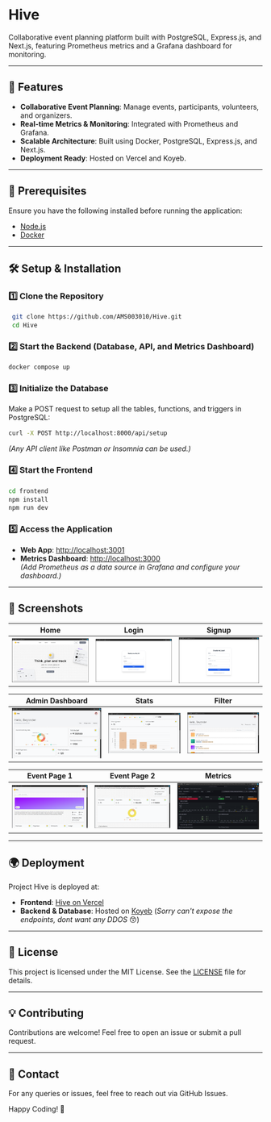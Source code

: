 # Hive

Collaborative event planning platform built with PostgreSQL, Express.js, and Next.js, featuring Prometheus metrics and a Grafana dashboard for monitoring.

---

## 🚀 Features
- **Collaborative Event Planning**: Manage events, participants, volunteers, and organizers.
- **Real-time Metrics & Monitoring**: Integrated with Prometheus and Grafana.
- **Scalable Architecture**: Built using Docker, PostgreSQL, Express.js, and Next.js.
- **Deployment Ready**: Hosted on Vercel and Koyeb.

---

## 📌 Prerequisites
Ensure you have the following installed before running the application:
- [Node.js](https://nodejs.org/)
- [Docker](https://www.docker.com/)

---

## 🛠️ Setup & Installation

### 1️⃣ Clone the Repository
```sh
 git clone https://github.com/AMS003010/Hive.git
 cd Hive
```

### 2️⃣ Start the Backend (Database, API, and Metrics Dashboard)
```sh
docker compose up
```

### 3️⃣ Initialize the Database
Make a POST request to setup all the tables, functions, and triggers in PostgreSQL:
```sh
curl -X POST http://localhost:8000/api/setup
```
*(Any API client like Postman or Insomnia can be used.)*

### 4️⃣ Start the Frontend
```sh
cd frontend
npm install
npm run dev
```

### 5️⃣ Access the Application
- **Web App**: [http://localhost:3001](http://localhost:3001)
- **Metrics Dashboard**: [http://localhost:3000](http://localhost:3000)  
  *(Add Prometheus as a data source in Grafana and configure your dashboard.)*

---

## 📸 Screenshots

| Home | Login | Signup |
|------|-------|--------|
| ![Home](https://github.com/AMS003010/Hive/blob/main/images/home.png) | ![Login](https://github.com/AMS003010/Hive/blob/main/images/login.png) | ![Signup](https://github.com/AMS003010/Hive/blob/main/images/signup.png) |

| Admin Dashboard | Stats | Filter |
|----------------|-------|--------|
| ![Admin Dashboard](https://github.com/AMS003010/Hive/blob/main/images/admin-dashbaord.png) | ![Stats](https://github.com/AMS003010/Hive/blob/main/images/stats.png) | ![Filter](https://github.com/AMS003010/Hive/blob/main/images/filter.png) |

| Event Page 1 | Event Page 2 | Metrics |
|-------------|-------------|---------|
| ![Event 1](https://github.com/AMS003010/Hive/blob/main/images/event-1.png) | ![Event 2](https://github.com/AMS003010/Hive/blob/main/images/event-2.png) | ![Metrics](https://github.com/AMS003010/Hive/blob/main/images/metrics.png) |

---

## 🌍 Deployment
Project Hive is deployed at:
- **Frontend**: [Hive on Vercel](https://hiveapp.vercel.app/)
- **Backend & Database**: Hosted on [Koyeb](https://www.koyeb.com/)  (_Sorry can't expose the endpoints, dont want any DDOS_ 😙)

---

## 📜 License
This project is licensed under the MIT License. See the [LICENSE](LICENSE) file for details.

---

## 💡 Contributing
Contributions are welcome! Feel free to open an issue or submit a pull request.

---

## 📩 Contact
For any queries or issues, feel free to reach out via GitHub Issues.

Happy Coding! 🚀


